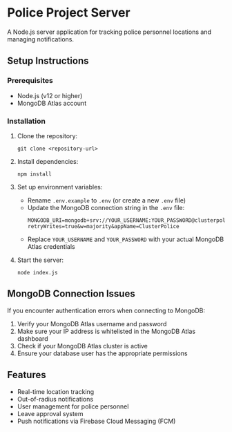 # Police Project Server

A Node.js server application for tracking police personnel locations and managing notifications.

## Setup Instructions

### Prerequisites
- Node.js (v12 or higher)
- MongoDB Atlas account

### Installation

1. Clone the repository:
   ```
   git clone <repository-url>
   ```

2. Install dependencies:
   ```
   npm install
   ```

3. Set up environment variables:
   - Rename `.env.example` to `.env` (or create a new `.env` file)
   - Update the MongoDB connection string in the `.env` file:
     ```
     MONGODB_URI=mongodb+srv://YOUR_USERNAME:YOUR_PASSWORD@clusterpolice.haoqg.mongodb.net/?retryWrites=true&w=majority&appName=ClusterPolice
     ```
   - Replace `YOUR_USERNAME` and `YOUR_PASSWORD` with your actual MongoDB Atlas credentials

4. Start the server:
   ```
   node index.js
   ```

## MongoDB Connection Issues

If you encounter authentication errors when connecting to MongoDB:

1. Verify your MongoDB Atlas username and password
2. Make sure your IP address is whitelisted in the MongoDB Atlas dashboard
3. Check if your MongoDB Atlas cluster is active
4. Ensure your database user has the appropriate permissions

## Features

- Real-time location tracking
- Out-of-radius notifications
- User management for police personnel
- Leave approval system
- Push notifications via Firebase Cloud Messaging (FCM) 